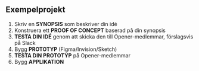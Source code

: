 ## Exempelprojekt

1. Skriv en **SYNOPSIS** som beskriver din idé
2. Konstruera ett **PROOF OF CONCEPT** baserad på din synopsis
3. **TESTA DIN IDÉ** genom att skicka den till Opener-medlemmar, förslagsvis på Slack
4. Bygg **PROTOTYP** (Figma/Invision/Sketch)
5. **TESTA DIN PROTOTYP** på Opener-medlemmar
6. Bygg **APPLIKATION**
